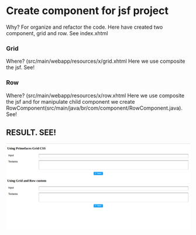 # Create component for jsf project
Why? For organize and refactor the code. Here have created two component, grid and row. See index.xhtml

### Grid
Where? (src/main/webapp/resources/x/grid.xhtml
Here we use composite the jsf. See!

### Row
Where? (src/main/webapp/resources/x/row.xhtml
Here we use composite the jsf and for manipulate child component we create RowComponent(src/main/java/br/com/component/RowComponent.java). See!

## RESULT. SEE!
![](image.png)

